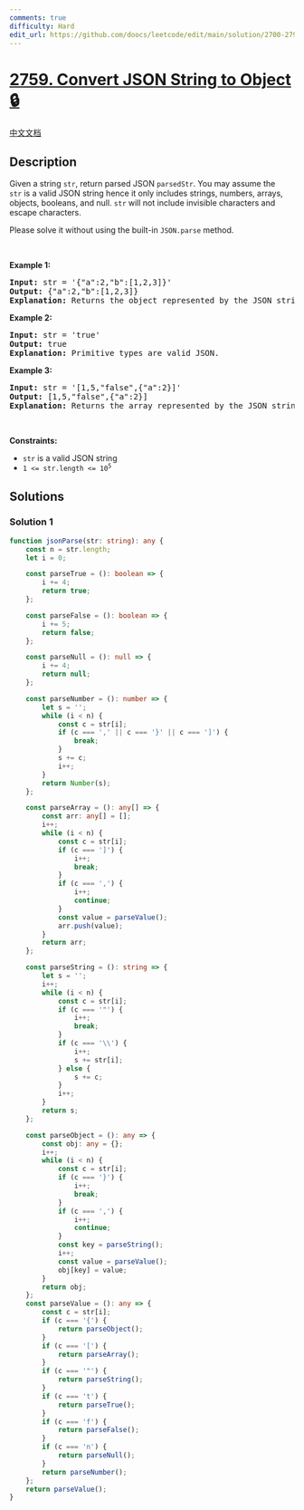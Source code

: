 ```yaml
---
comments: true
difficulty: Hard
edit_url: https://github.com/doocs/leetcode/edit/main/solution/2700-2799/2759.Convert%20JSON%20String%20to%20Object/README_EN.md
---
```


<!-- problem:start -->

# [2759. Convert JSON String to Object 🔒](https://leetcode.com/problems/convert-json-string-to-object)

[中文文档](/solution/2700-2799/2759.Convert%20JSON%20String%20to%20Object/README.md)

## Description

<p>Given a string <code>str</code>, return parsed JSON&nbsp;<code>parsedStr</code>.&nbsp;You may assume the <code>str</code>&nbsp;is a valid JSON string hence it only includes strings, numbers, arrays, objects, booleans, and null. <code>str</code>&nbsp;will not include invisible characters and escape characters.&nbsp;</p>

<p>Please solve it without using the built-in&nbsp;<code>JSON.parse</code>&nbsp;method.</p>

<p>&nbsp;</p>
<p><strong class="example">Example 1:</strong></p>

<pre>
<strong>Input:</strong> str = &#39;{&quot;a&quot;:2,&quot;b&quot;:[1,2,3]}&#39;
<strong>Output:</strong> {&quot;a&quot;:2,&quot;b&quot;:[1,2,3]}
<strong>Explanation:</strong>&nbsp;Returns the object represented by the JSON string.</pre>

<p><strong class="example">Example 2:</strong></p>

<pre>
<strong>Input:</strong> str = &#39;true&#39;
<strong>Output:</strong> true
<strong>Explanation:</strong> Primitive types are valid JSON.</pre>

<p><strong class="example">Example 3:</strong></p>

<pre>
<strong>Input:</strong> str = &#39;[1,5,&quot;false&quot;,{&quot;a&quot;:2}]&#39;
<strong>Output:</strong> [1,5,&quot;false&quot;,{&quot;a&quot;:2}]
<strong>Explanation:</strong> Returns the array represented by the JSON string.</pre>

<p>&nbsp;</p>
<p><strong>Constraints:</strong></p>

<ul>
	<li><code>str</code> is a valid JSON string</li>
	<li><code>1 &lt;= str.length &lt;= 10<sup>5</sup></code></li>
</ul>

## Solutions

<!-- solution:start -->

### Solution 1

<!-- tabs:start -->

```ts
function jsonParse(str: string): any {
    const n = str.length;
    let i = 0;

    const parseTrue = (): boolean => {
        i += 4;
        return true;
    };

    const parseFalse = (): boolean => {
        i += 5;
        return false;
    };

    const parseNull = (): null => {
        i += 4;
        return null;
    };

    const parseNumber = (): number => {
        let s = '';
        while (i < n) {
            const c = str[i];
            if (c === ',' || c === '}' || c === ']') {
                break;
            }
            s += c;
            i++;
        }
        return Number(s);
    };

    const parseArray = (): any[] => {
        const arr: any[] = [];
        i++;
        while (i < n) {
            const c = str[i];
            if (c === ']') {
                i++;
                break;
            }
            if (c === ',') {
                i++;
                continue;
            }
            const value = parseValue();
            arr.push(value);
        }
        return arr;
    };

    const parseString = (): string => {
        let s = '';
        i++;
        while (i < n) {
            const c = str[i];
            if (c === '"') {
                i++;
                break;
            }
            if (c === '\\') {
                i++;
                s += str[i];
            } else {
                s += c;
            }
            i++;
        }
        return s;
    };

    const parseObject = (): any => {
        const obj: any = {};
        i++;
        while (i < n) {
            const c = str[i];
            if (c === '}') {
                i++;
                break;
            }
            if (c === ',') {
                i++;
                continue;
            }
            const key = parseString();
            i++;
            const value = parseValue();
            obj[key] = value;
        }
        return obj;
    };
    const parseValue = (): any => {
        const c = str[i];
        if (c === '{') {
            return parseObject();
        }
        if (c === '[') {
            return parseArray();
        }
        if (c === '"') {
            return parseString();
        }
        if (c === 't') {
            return parseTrue();
        }
        if (c === 'f') {
            return parseFalse();
        }
        if (c === 'n') {
            return parseNull();
        }
        return parseNumber();
    };
    return parseValue();
}
```

<!-- tabs:end -->

<!-- solution:end -->

<!-- problem:end -->
